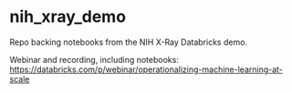 # nih_xray_demo

Repo backing notebooks from the NIH X-Ray Databricks demo.

Webinar and recording, including notebooks:
https://databricks.com/p/webinar/operationalizing-machine-learning-at-scale
